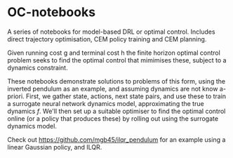 # OC-notebooks
A series of notebooks for model-based DRL or optimal control. Includes direct trajectory optimisation, CEM policy training and CEM planning.

Given running cost g and terminal cost h the finite horizon optimal control problem seeks to find the optimal control that mimimises these, subject to a dynamics constraint.

These notebooks demonstrate solutions to problems of this form, using the inverted pendulum as an example, and assuming dynamics are not know a-priori. First, we gather state, actions, next state pairs, and use these to train a surrogate neural network dynamics model, approximating the true dynamics $f$. We'll then set up a suitable optimiser to find the optimal control online (or a policy that produces these) by rolling out using the surrogate dynamics model.

Check out https://github.com/mgb45/ilqr_pendulum for an example using a linear Gaussian policy, and ILQR.
